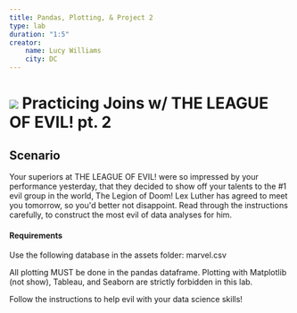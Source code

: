 ```yaml
---
title: Pandas, Plotting, & Project 2
type: lab
duration: "1:5"
creator:
    name: Lucy Williams
    city: DC
---
```


# ![](https://ga-dash.s3.amazonaws.com/production/assets/logo-9f88ae6c9c3871690e33280fcf557f33.png) Practicing Joins w/ THE LEAGUE OF EVIL! pt. 2

## Scenario

Your superiors at THE LEAGUE OF EVIL! were so impressed by your performance yesterday, that they decided to show off your talents to the #1 evil group in the world, The Legion of Doom! Lex Luther has agreed to meet you tomorrow, so you'd better not disappoint. Read through the instructions carefully, to construct the most evil of data analyses for him.

#### Requirements

Use the following database in the assets folder:
marvel.csv

All plotting MUST be done in the pandas dataframe. Plotting with Matplotlib (not show), Tableau, and Seaborn are strictly forbidden in this lab.

Follow the instructions to help evil with your data science skills!
